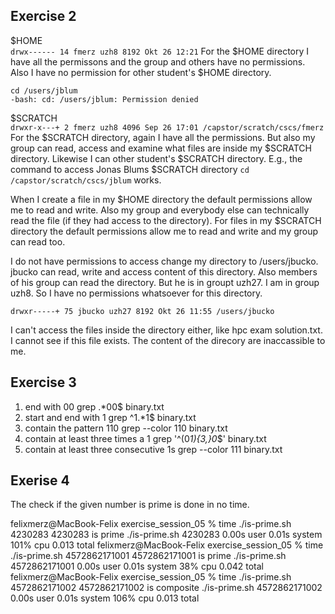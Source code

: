 ## Exercise 2
$HOME<br>
`drwx------ 14 fmerz uzh8 8192 Okt 26 12:21`
For the $HOME directory I have all the permissons and the group and others have no permissions. Also I have no permission for other student's $HOME directory.
```
cd /users/jblum
-bash: cd: /users/jblum: Permission denied
```

$SCRATCH<br>
`drwxr-x---+ 2 fmerz uzh8 4096 Sep 26 17:01 /capstor/scratch/cscs/fmerz`
For the $SCRATCH directory, again I have all the permissions. But also my group can read, access and examine what files are inside my $SCRATCH directory. Likewise I can other student's $SCRATCH directory. E.g., the command to access Jonas Blums $SCRATCH directory `cd /capstor/scratch/cscs/jblum` works.

When I create a file in my $HOME directory the default permissions allow me to read and write. Also my group and everybody else can technically read the file (if they had access to the directory). For files in my $SCRATCH directory the default permissions allow me to read and write and my group can read too.

I do not have permissions to access change my directory to /users/jbucko. jbucko can read, write and access content of this directory. Also members of his group can read the directory. But he is in groupt uzh27. I am in group uzh8. So I have no permissions whatsoever for this directory.
```
drwxr-----+ 75 jbucko uzh27 8192 Okt 26 11:55 /users/jbucko
```
I can't access the files inside the directory either, like hpc exam solution.txt. I cannot see if this file exists. The content of the direcory are inaccassible to me.


## Exercise 3
1) end with 00
grep .*00$ binary.txt
2) start and end with 1
grep ^1.*1$ binary.txt
3) contain the pattern 110
grep --color 110 binary.txt
4) contain at least three times a 1
grep '^\(0*1\)\{3,\}0*$' binary.txt
5) contain at least three consecutive 1s
grep --color 111 binary.txt


## Exerise 4
The check if the given number is prime is done in no time.

felixmerz@MacBook-Felix exercise_session_05 % time ./is-prime.sh 4230283
4230283 is prime
./is-prime.sh 4230283  0.00s user 0.01s system 101% cpu 0.013 total
felixmerz@MacBook-Felix exercise_session_05 % time ./is-prime.sh 4572862171001
4572862171001 is prime
./is-prime.sh 4572862171001  0.00s user 0.01s system 38% cpu 0.042 total
felixmerz@MacBook-Felix exercise_session_05 % time ./is-prime.sh 4572862171002
4572862171002 is composite
./is-prime.sh 4572862171002  0.00s user 0.01s system 106% cpu 0.013 total
